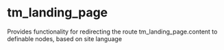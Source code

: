 # tm_landing_page
Provides functionality for redirecting the route tm_landing_page.content to definable nodes, based on site language
